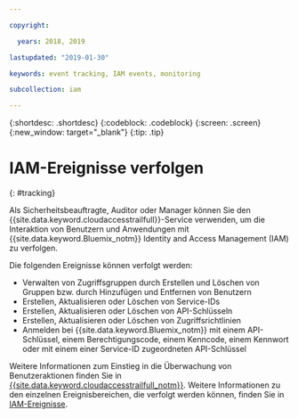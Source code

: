```yaml
---

copyright:

  years: 2018, 2019

lastupdated: "2019-01-30"

keywords: event tracking, IAM events, monitoring

subcollection: iam

---
```


{:shortdesc: .shortdesc}
{:codeblock: .codeblock}
{:screen: .screen}
{:new_window: target="_blank"}
{:tip: .tip}

# IAM-Ereignisse verfolgen
{: #tracking}

Als Sicherheitsbeauftragte, Auditor oder Manager können Sie den {{site.data.keyword.cloudaccesstrailfull}}-Service verwenden, um die Interaktion von Benutzern und Anwendungen mit {{site.data.keyword.Bluemix_notm}} Identity and Access Management (IAM) zu verfolgen.

Die folgenden Ereignisse können verfolgt werden:

* Verwalten von Zugriffsgruppen durch Erstellen und Löschen von Gruppen bzw. durch Hinzufügen und Entfernen von Benutzern
* Erstellen, Aktualisieren oder Löschen von Service-IDs
* Erstellen, Aktualisieren oder Löschen von API-Schlüsseln
* Erstellen, Aktualisieren oder Löschen von Zugriffsrichtlinien
* Anmelden bei {{site.data.keyword.Bluemix_notm}} mit einem API-Schlüssel, einem Berechtigungscode, einem Kenncode, einem Kennwort oder mit einem einer Service-ID zugeordneten API-Schlüssel

Weitere Informationen zum Einstieg in die Überwachung von Benutzeraktionen finden Sie in [{{site.data.keyword.cloudaccesstrailfull_notm}}](/docs/services/cloud-activity-tracker?topic=cloud-activity-tracker-getting-started-with-cla#getting-started-with-cla). Weitere Informationen zu den einzelnen Ereignisbereichen, die verfolgt werden können, finden Sie in [IAM-Ereignisse](/docs/services/cloud-activity-tracker?topic=cloud-activity-tracker-at_events_iam#at_events_iam).

